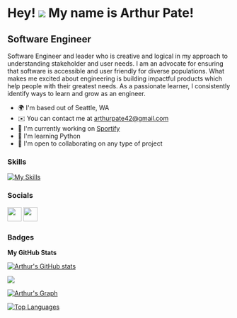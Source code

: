 Hey! ![](https://user-images.githubusercontent.com/18350557/176309783-0785949b-9127-417c-8b55-ab5a4333674e.gif) My name is Arthur Pate!
====================================================================================================================================

Software Engineer
-----------------

Software Engineer and leader who is creative and logical in my approach to understanding stakeholder and user needs. I am an advocate for ensuring that software is accessible and user friendly for diverse populations. What makes me excited about engineering is building impactful products which help people with their greatest needs. As a passionate learner, I consistently identify ways to learn and grow as an engineer.    


* 🌍  I'm based out of Seattle, WA
* ✉️  You can contact me at [arthurpate42@gmail.com](mailto:arthurpate42@gmail.com)
* 🚀  I'm currently working on [Sportify]()
* 🧠  I'm learning Python 
* 🤝  I'm open to collaborating on any type of project

### Skills

[![My Skills](https://skillicons.dev/icons?i=js,html,css,py,flask,react,vue,tailwind,nodejs,express,mongodb,postgres,sequelize,vscode,heroku,figma)](https://skillicons.dev)

### Socials

<p align="left"> <a href="https://github.com/ap2121" target="_blank" rel="noreferrer"><img src="https://raw.githubusercontent.com/danielcranney/readme-generator/main/public/icons/socials/github-dark.svg" width="32" height="32" /></a> <a href="https://www.linkedin.com/in/arthurpate21/" target="_blank" rel="noreferrer"><img src="https://raw.githubusercontent.com/danielcranney/readme-generator/main/public/icons/socials/linkedin.svg" width="32" height="32" /></a></p>

### Badges

<b>My GitHub Stats</b>

<a href="https://github.com/ap2121"><img src="https://github-readme-stats.vercel.app/api?username=ap2121&show_icons=true&hide=issues,contribs&title_color=0891b2&text_color=ffffff&icon_color=0891b2&bg_color=1c1917&hide_border=true&show_icons=true" alt="Arthur's GitHub stats" /></a>

<a href="https://github.com/ap2121"><img src="https://github-readme-streak-stats.herokuapp.com/?user=ap2121&stroke=ffffff&background=1c1917&ring=0891b2&fire=0891b2&currStreakNum=ffffff&currStreakLabel=0891b2&sideNums=ffffff&sideLabels=ffffff&dates=ffffff&hide_border=true" /></a>

<a href="https://github.com/ap2121"><img src="https://github-readme-activity-graph.cyclic.app/graph?username=ap2121&bg_color=1c1917&color=ffffff&line=0891b2&point=ffffff&area_color=1c1917&area=true&hide_border=true&custom_title=GitHub%20Commits%20Graph" alt="Arthur's Graph" /></a>

<a href="https://github.com/ap2121" align="left"><img src="https://github-readme-stats.vercel.app/api/top-langs/?username=ap2121&langs_count=10&title_color=0891b2&text_color=ffffff&icon_color=0891b2&bg_color=1c1917&hide_border=true&locale=en&custom_title=Top%20%Languages" alt="Top Languages" /></a>
